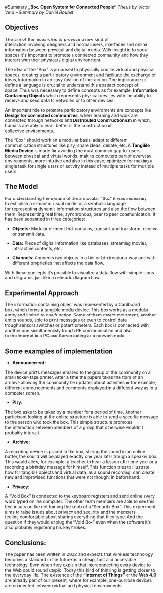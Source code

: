 #Summary **„Box. Open System for Connected People“** 
_Thesis by Victor Vina_  –  _Summary by Daniel Boubet_


Objectives
---
The aim of the research is to propose a new kind of interaction involving designers and normal users, interfaces and online information between physical and digital media. With insight in to social spaces it's important to promote a connected community and how they interact with their physical / digital environment.The idea of  the "Box" is proposed to physically couple virtual and physical spaces, creating a participatory environment and facilitate the exchange of ideas, information in an easy fashion of interaction. The importance to define a language is crucial to understand this abstract concept of space. Thus was necessary to define concepts as for example, **Information Containing Objects** which represents physical devices with the ability to receive and send data to networks or to other devices. An important role to promote participatory enviroments are concepts like **Design for connected communities**, where learning and work are connected through networks  and **Distributed Constructionism** in which, humans are able to learn better in the construction of collective environments.The “Box” should work on a modular basis, adapt to different communication structures like play, share ideas, debate, etc. A **Tangible Media Device** is made for avoiding the must common gap for users between physical and virtual worlds, making computers part of everyday environments, more intuitive and also in this case; optimized for making a single task for single users or activity instead of multiple tasks for multiple users.**The Model**
--- 
For understanding the system of the a modular "Box" it was necessary to establish a semantic visual model or a symbolic language for representing dynamic information structures and also the flow between them. Representing real time, synchronous, peer to peer communication. It has been separated in three categories:* **Objects:** Modular element that contains, transmit and transform, receive or transmit data. * **Data:** Piece of digital information like databases, streaming movies, interactive contents, etc. * **Channels:** Connects two objects in a Uni or bi-directional way and with different proprieties that affects the data flow. 

With these concepts it’s possible to visualize a data flow with simple icons and diagrams, just like an electric diagram flow.**Experimental Approach**
--- 

The information containing object was represented by a Cardboard box, which forms a tangible media device. This box works as a modular entity and limited to one function. Some of them detect movement, another emits sounds, able to print messages or even to control data trough sensors switches or potentiometers. Each box is connected with another one simultaneously trough RF communication and also to the Internet to a PC and Server acting as a network node.**Some examples of implementation**
---* **Announcement:** 

The device prints messages emailed to the group of the community on a small ticker-tape printer. After a time the papers takes the form of an archive allowing the community be updated about activities or for example, different announcements and comments displayed in a different way as in a computer screen.* **Play:** 

The box asks to be taken by a member for a period of time. Another participant looking at the online structure is able to send a specific message to the person who took the box. This simple structure promotes the interaction between members of a group that otherwise wouldn’t probably interact.* **Archive:** 

A recording device is placed in the box, storing the sound in an online buffer, the sound will be played exactly one year later trough a speaker box. This would allow, for example, a teacher to hear a lesson after one year or a recording a birthday message for himself. This function tries to illustrate how for tangible objects and virtual data, as a sound recording, can create new and improvised functions that were not thought in beforehand.* **Privacy:**

 A “Void Box” is connected to the keyboard registers and send online every word typed on the computer. The other team members are able to see this text inputs on the net turning the knob of a “Security Box”. This experiment aims to raise issues about privacy and security and the members feeling comfortable about sharing everything that they type. And the question if they would unplug the “Void Box” even when the software it’s also probably registering his keystrokes.**Conclusions:** 
---
The paper has been written in 2002 and expects that wireless technology becomes a standard in the future as a cheap, fast and accessible technology. Even when they explain that interconnecting every device to the Web could sound utopic. Today this kind of thinking is getting closer to the everyday life. The existence of the **“Internet of Things”** or the **Web 4.0** are already part of our present, where for example, one-purpose devices are connected between virtual and physical environments.